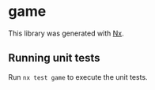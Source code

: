 # game

This library was generated with [Nx](https://nx.dev).

## Running unit tests

Run `nx test game` to execute the unit tests.
